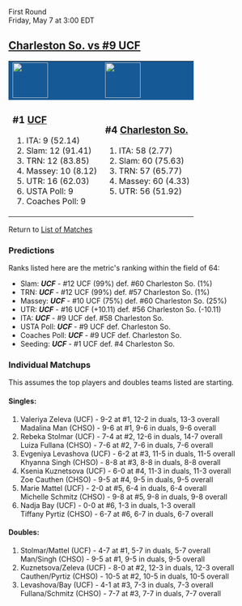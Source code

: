 First Round  
Friday, May 7 at 3:00 EDT
## [Charleston So. vs #9 UCF](https://www.ncaa.com/game/5833651) 

<table>  
<tr style="background-color: #155997 !important"><td><a href="../index.md"><a href="../index.md"><img src="https://www.ncaa.com/sites/default/files/images/logos/schools/u/ucf.70.png" width="70" height="70" /></a></a></td><td><a href="../index.md"><a href="../index.md"><img src="https://www.ncaa.com/sites/default/files/images/logos/schools/c/charleston-so.70.png" width="70" height="70" /></a></a></td></tr>
<tr><td>  

<h3>#1 <a href="../index.md">UCF</a></h3>  

<ol>  
<li>ITA: 9 (52.14)</li>  
<li>Slam: 12 (91.41)</li>  
<li>TRN: 12 (83.85)</li>  
<li>Massey: 10 (8.12)</li>  
<li>UTR: 16 (62.03)</li>  
<li>USTA Poll: 9</li>  
<li>Coaches Poll: 9</li>  
</ol>  

</td><td>  

<h3>#4 <a href="../index.md">Charleston So.</a></h3>  

<ol>  
<li>ITA: 58 (2.77)</li>  
<li>Slam: 60 (75.63)</li>  
<li>TRN: 57 (65.77)</li>  
<li>Massey: 60 (4.33)</li>  
<li>UTR: 56 (51.92)</li>  
</ol>  

</td></tr></table>  

Return to [List of Matches](../index.md)  

### Predictions  

Ranks listed here are the metric's ranking within the field of 64:  
- Slam: ***UCF*** - #12 UCF (99%) def. #60 Charleston So. (1%)  
- TRN: ***UCF*** - #12 UCF (99%) def. #57 Charleston So. (1%)  
- Massey: ***UCF*** - #10 UCF (75%) def. #60 Charleston So. (25%)  
- UTR: ***UCF*** - #16 UCF (+10.11) def. #56 Charleston So. (-10.11)  
- ITA: ***UCF*** - #9 UCF def. #58 Charleston So.  
- USTA Poll: ***UCF*** - #9 UCF def. Charleston So.  
- Coaches Poll: ***UCF*** - #9 UCF def. Charleston So.  
- Seeding: ***UCF*** - #1 UCF def. #4 Charleston So.  

### Individual Matchups  

This assumes the top players and doubles teams listed are starting.  

#### Singles:  
1. Valeriya Zeleva (UCF) - 9-2 at #1, 12-2 in duals, 13-3 overall  
   Madalina Man (CHSO) - 9-6 at #1, 9-6 in duals, 9-6 overall
2. Rebeka Stolmar (UCF) - 7-4 at #2, 12-6 in duals, 14-7 overall  
   Luiza Fullana (CHSO) - 7-6 at #2, 7-6 in duals, 7-6 overall
3. Evgeniya Levashova (UCF) - 6-2 at #3, 11-5 in duals, 11-5 overall  
   Khyanna Singh (CHSO) - 8-8 at #3, 8-8 in duals, 8-8 overall
4. Ksenia Kuznetsova (UCF) - 6-0 at #4, 11-3 in duals, 11-3 overall  
   Zoe Cauthen (CHSO) - 9-5 at #4, 9-5 in duals, 9-5 overall
5. Marie Mattel (UCF) - 2-0 at #5, 6-4 in duals, 6-4 overall  
   Michelle Schmitz (CHSO) - 9-8 at #5, 9-8 in duals, 9-8 overall
6. Nadja Bay (UCF) - 0-0 at #6, 1-3 in duals, 1-3 overall  
   Tiffany Pyrtiz (CHSO) - 6-7 at #6, 6-7 in duals, 6-7 overall

#### Doubles:  
1. Stolmar/Mattel (UCF) - 4-7 at #1, 5-7 in duals, 5-7 overall  
   Man/Singh (CHSO) - 9-5 at #1, 9-5 in duals, 9-5 overall
2. Kuznetsova/Zeleva (UCF) - 8-0 at #2, 12-3 in duals, 12-3 overall  
   Cauthen/Pyrtiz (CHSO) - 10-5 at #2, 10-5 in duals, 10-5 overall
3. Levashova/Bay (UCF) - 4-1 at #3, 7-3 in duals, 7-3 overall  
   Fullana/Schmitz (CHSO) - 7-7 at #3, 7-7 in duals, 7-7 overall